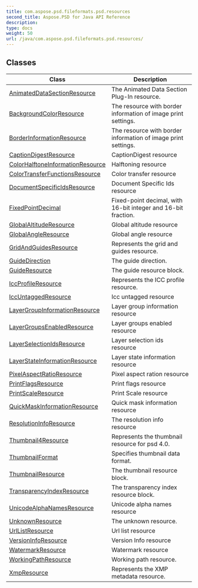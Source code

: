 ```yaml
---
title: com.aspose.psd.fileformats.psd.resources
second_title: Aspose.PSD for Java API Reference
description: 
type: docs
weight: 50
url: /java/com.aspose.psd.fileformats.psd.resources/
---
```



## Classes

| Class | Description |
| --- | --- |
| [AnimatedDataSectionResource](../com.aspose.psd.fileformats.psd.resources/animateddatasectionresource) | The Animated Data Section Plug-In resource. |
| [BackgroundColorResource](../com.aspose.psd.fileformats.psd.resources/backgroundcolorresource) | The resource with border information of image print settings. |
| [BorderInformationResource](../com.aspose.psd.fileformats.psd.resources/borderinformationresource) | The resource with border information of image print settings. |
| [CaptionDigestResource](../com.aspose.psd.fileformats.psd.resources/captiondigestresource) | CaptionDigest resource |
| [ColorHalftoneInformationResource](../com.aspose.psd.fileformats.psd.resources/colorhalftoneinformationresource) | Halftoning resource |
| [ColorTransferFunctionsResource](../com.aspose.psd.fileformats.psd.resources/colortransferfunctionsresource) | Color transfer resource |
| [DocumentSpecificIdsResource](../com.aspose.psd.fileformats.psd.resources/documentspecificidsresource) | Document Specific Ids resource |
| [FixedPointDecimal](../com.aspose.psd.fileformats.psd.resources/fixedpointdecimal) | Fixed-point decimal, with 16-bit integer and 16-bit fraction. |
| [GlobalAltitudeResource](../com.aspose.psd.fileformats.psd.resources/globalaltituderesource) | Global altitude resource |
| [GlobalAngleResource](../com.aspose.psd.fileformats.psd.resources/globalangleresource) | Global angle resource |
| [GridAndGuidesResource](../com.aspose.psd.fileformats.psd.resources/gridandguidesresource) | Represents the grid and guides resource. |
| [GuideDirection](../com.aspose.psd.fileformats.psd.resources/guidedirection) | The guide direction. |
| [GuideResource](../com.aspose.psd.fileformats.psd.resources/guideresource) | The guide resource block. |
| [IccProfileResource](../com.aspose.psd.fileformats.psd.resources/iccprofileresource) | Represents the ICC profile resource. |
| [IccUntaggedResource](../com.aspose.psd.fileformats.psd.resources/iccuntaggedresource) | Icc untagged resource |
| [LayerGroupInformationResource](../com.aspose.psd.fileformats.psd.resources/layergroupinformationresource) | Layer group information resource |
| [LayerGroupsEnabledResource](../com.aspose.psd.fileformats.psd.resources/layergroupsenabledresource) | Layer groups enabled resource |
| [LayerSelectionIdsResource](../com.aspose.psd.fileformats.psd.resources/layerselectionidsresource) | Layer selection ids resource |
| [LayerStateInformationResource](../com.aspose.psd.fileformats.psd.resources/layerstateinformationresource) | Layer state information resource |
| [PixelAspectRatioResource](../com.aspose.psd.fileformats.psd.resources/pixelaspectratioresource) | Pixel aspect ration resource |
| [PrintFlagsResource](../com.aspose.psd.fileformats.psd.resources/printflagsresource) | Print flags resource |
| [PrintScaleResource](../com.aspose.psd.fileformats.psd.resources/printscaleresource) | Print Scale resource |
| [QuickMaskInformationResource](../com.aspose.psd.fileformats.psd.resources/quickmaskinformationresource) | Quick mask information resource |
| [ResolutionInfoResource](../com.aspose.psd.fileformats.psd.resources/resolutioninforesource) | The resolution info resource |
| [Thumbnail4Resource](../com.aspose.psd.fileformats.psd.resources/thumbnail4resource) | Represents the thumbnail resource for psd 4.0. |
| [ThumbnailFormat](../com.aspose.psd.fileformats.psd.resources/thumbnailformat) | Specifies thumbnail data format. |
| [ThumbnailResource](../com.aspose.psd.fileformats.psd.resources/thumbnailresource) | The thumbnail resource block. |
| [TransparencyIndexResource](../com.aspose.psd.fileformats.psd.resources/transparencyindexresource) | The transparency index resource block. |
| [UnicodeAlphaNamesResource](../com.aspose.psd.fileformats.psd.resources/unicodealphanamesresource) | Unicode alpha names resource |
| [UnknownResource](../com.aspose.psd.fileformats.psd.resources/unknownresource) | The unknown resource. |
| [UrlListResource](../com.aspose.psd.fileformats.psd.resources/urllistresource) | Url list resource |
| [VersionInfoResource](../com.aspose.psd.fileformats.psd.resources/versioninforesource) | Version Info resource |
| [WatermarkResource](../com.aspose.psd.fileformats.psd.resources/watermarkresource) | Watermark resource |
| [WorkingPathResource](../com.aspose.psd.fileformats.psd.resources/workingpathresource) | Working path resource. |
| [XmpResource](../com.aspose.psd.fileformats.psd.resources/xmpresource) | Represents the XMP metadata resource. |
